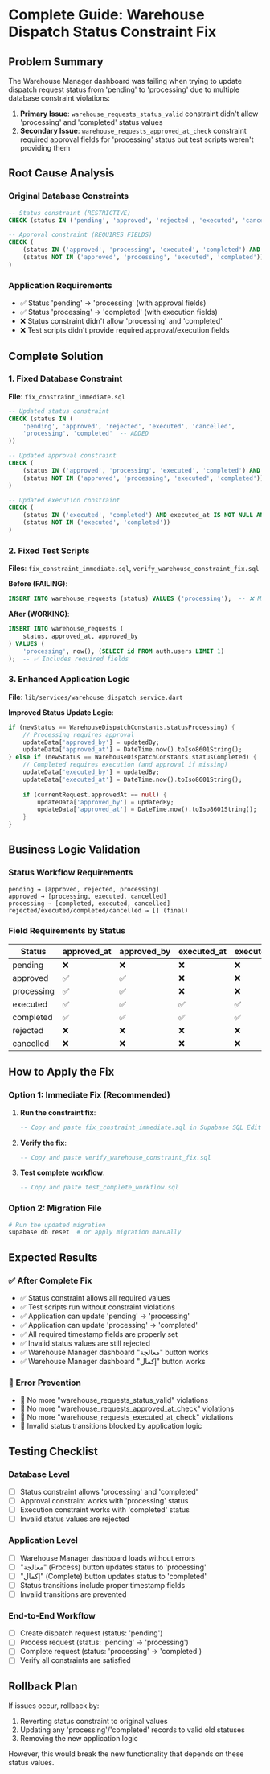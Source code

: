 # Complete Guide: Warehouse Dispatch Status Constraint Fix

## Problem Summary

The Warehouse Manager dashboard was failing when trying to update dispatch request status from 'pending' to 'processing' due to multiple database constraint violations:

1. **Primary Issue**: `warehouse_requests_status_valid` constraint didn't allow 'processing' and 'completed' status values
2. **Secondary Issue**: `warehouse_requests_approved_at_check` constraint required approval fields for 'processing' status but test scripts weren't providing them

## Root Cause Analysis

### Original Database Constraints
```sql
-- Status constraint (RESTRICTIVE)
CHECK (status IN ('pending', 'approved', 'rejected', 'executed', 'cancelled'))

-- Approval constraint (REQUIRES FIELDS)
CHECK (
    (status IN ('approved', 'processing', 'executed', 'completed') AND approved_at IS NOT NULL AND approved_by IS NOT NULL) OR
    (status NOT IN ('approved', 'processing', 'executed', 'completed'))
)
```

### Application Requirements
- ✅ Status 'pending' → 'processing' (with approval fields)
- ✅ Status 'processing' → 'completed' (with execution fields)
- ❌ Status constraint didn't allow 'processing' and 'completed'
- ❌ Test scripts didn't provide required approval/execution fields

## Complete Solution

### 1. Fixed Database Constraint
**File**: `fix_constraint_immediate.sql`

```sql
-- Updated status constraint
CHECK (status IN (
    'pending', 'approved', 'rejected', 'executed', 'cancelled',
    'processing', 'completed'  -- ADDED
))

-- Updated approval constraint
CHECK (
    (status IN ('approved', 'processing', 'executed', 'completed') AND approved_at IS NOT NULL AND approved_by IS NOT NULL) OR
    (status NOT IN ('approved', 'processing', 'executed', 'completed'))
)

-- Updated execution constraint  
CHECK (
    (status IN ('executed', 'completed') AND executed_at IS NOT NULL AND executed_by IS NOT NULL) OR
    (status NOT IN ('executed', 'completed'))
)
```

### 2. Fixed Test Scripts
**Files**: `fix_constraint_immediate.sql`, `verify_warehouse_constraint_fix.sql`

**Before (FAILING)**:
```sql
INSERT INTO warehouse_requests (status) VALUES ('processing');  -- ❌ Missing approval fields
```

**After (WORKING)**:
```sql
INSERT INTO warehouse_requests (
    status, approved_at, approved_by
) VALUES (
    'processing', now(), (SELECT id FROM auth.users LIMIT 1)
);  -- ✅ Includes required fields
```

### 3. Enhanced Application Logic
**File**: `lib/services/warehouse_dispatch_service.dart`

**Improved Status Update Logic**:
```dart
if (newStatus == WarehouseDispatchConstants.statusProcessing) {
    // Processing requires approval
    updateData['approved_by'] = updatedBy;
    updateData['approved_at'] = DateTime.now().toIso8601String();
} else if (newStatus == WarehouseDispatchConstants.statusCompleted) {
    // Completed requires execution (and approval if missing)
    updateData['executed_by'] = updatedBy;
    updateData['executed_at'] = DateTime.now().toIso8601String();
    
    if (currentRequest.approvedAt == null) {
        updateData['approved_by'] = updatedBy;
        updateData['approved_at'] = DateTime.now().toIso8601String();
    }
}
```

## Business Logic Validation

### Status Workflow Requirements
```
pending → [approved, rejected, processing]
approved → [processing, executed, cancelled]
processing → [completed, executed, cancelled]
rejected/executed/completed/cancelled → [] (final)
```

### Field Requirements by Status
| Status | approved_at | approved_by | executed_at | executed_by |
|--------|-------------|-------------|-------------|-------------|
| pending | ❌ | ❌ | ❌ | ❌ |
| approved | ✅ | ✅ | ❌ | ❌ |
| processing | ✅ | ✅ | ❌ | ❌ |
| executed | ✅ | ✅ | ✅ | ✅ |
| completed | ✅ | ✅ | ✅ | ✅ |
| rejected | ❌ | ❌ | ❌ | ❌ |
| cancelled | ❌ | ❌ | ❌ | ❌ |

## How to Apply the Fix

### Option 1: Immediate Fix (Recommended)
1. **Run the constraint fix**:
   ```sql
   -- Copy and paste fix_constraint_immediate.sql in Supabase SQL Editor
   ```

2. **Verify the fix**:
   ```sql
   -- Copy and paste verify_warehouse_constraint_fix.sql
   ```

3. **Test complete workflow**:
   ```sql
   -- Copy and paste test_complete_workflow.sql
   ```

### Option 2: Migration File
```bash
# Run the updated migration
supabase db reset  # or apply migration manually
```

## Expected Results

### ✅ After Complete Fix
- ✅ Status constraint allows all required values
- ✅ Test scripts run without constraint violations
- ✅ Application can update 'pending' → 'processing'
- ✅ Application can update 'processing' → 'completed'
- ✅ All required timestamp fields are properly set
- ✅ Invalid status values are still rejected
- ✅ Warehouse Manager dashboard "معالجة" button works
- ✅ Warehouse Manager dashboard "إكمال" button works

### 🚫 Error Prevention
- 🚫 No more "warehouse_requests_status_valid" violations
- 🚫 No more "warehouse_requests_approved_at_check" violations
- 🚫 No more "warehouse_requests_executed_at_check" violations
- 🚫 Invalid status transitions blocked by application logic

## Testing Checklist

### Database Level
- [ ] Status constraint allows 'processing' and 'completed'
- [ ] Approval constraint works with 'processing' status
- [ ] Execution constraint works with 'completed' status
- [ ] Invalid status values are rejected

### Application Level
- [ ] Warehouse Manager dashboard loads without errors
- [ ] "معالجة" (Process) button updates status to 'processing'
- [ ] "إكمال" (Complete) button updates status to 'completed'
- [ ] Status transitions include proper timestamp fields
- [ ] Invalid transitions are prevented

### End-to-End Workflow
- [ ] Create dispatch request (status: 'pending')
- [ ] Process request (status: 'pending' → 'processing')
- [ ] Complete request (status: 'processing' → 'completed')
- [ ] Verify all constraints are satisfied

## Rollback Plan

If issues occur, rollback by:
1. Reverting status constraint to original values
2. Updating any 'processing'/'completed' records to valid old statuses
3. Removing the new application logic

However, this would break the new functionality that depends on these status values.
